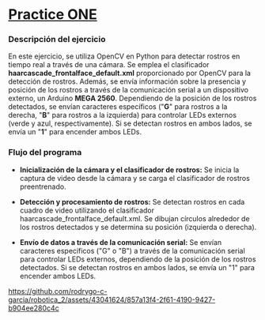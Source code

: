 # [Practice ONE](https://github.com/rodrygo-c-garcia/robotica_2/tree/master/python_opencv/6_practice_1)

### **Descripción del ejercicio**

En este ejercicio, se utiliza OpenCV en Python para detectar rostros en tiempo real a través de una cámara. Se emplea el clasificador **haarcascade_frontalface_default.xml** proporcionado por OpenCV para la detección de rostros. Además, se envía información sobre la presencia y posición de los rostros a través de la comunicación serial a un dispositivo externo, un Arduino **MEGA 2560**. Dependiendo de la posición de los rostros detectados, se envían caracteres específicos ("**G**" para rostros a la derecha, "**B**" para rostros a la izquierda) para controlar LEDs externos (verde y azul, respectivamente). Si se detectan rostros en ambos lados, se envía un "**1**" para encender ambos LEDs.

### **Flujo del programa**

- **Inicialización de la cámara y el clasificador de rostros:** Se inicia la captura de video desde la cámara y se carga el clasificador de rostros preentrenado.

- **Detección y procesamiento de rostros:** Se detectan rostros en cada cuadro de video utilizando el clasificador haarcascade_frontalface_default.xml. Se dibujan círculos alrededor de los rostros detectados y se determina su posición (izquierda o derecha).

- **Envío de datos a través de la comunicación serial:** Se envían caracteres específicos ("G" o "B") a través de la comunicación serial para controlar LEDs externos, dependiendo de la posición de los rostros detectados. Si se detectan rostros en ambos lados, se envía un "1" para encender ambos LEDs.


https://github.com/rodrygo-c-garcia/robotica_2/assets/43041624/857a13f4-2f61-4190-9427-b904ee280c4c


  
